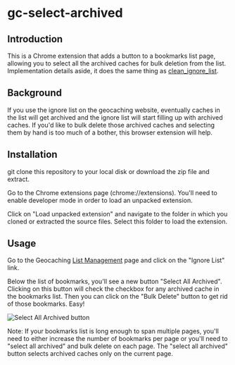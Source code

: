 # gc-select-archived

## Introduction

This is a Chrome extension that adds a button to a bookmarks list page,
allowing you to select all the archived caches for bulk deletion from the list.
Implementation details aside, it does the same thing as
[clean\_ignore\_list](https://github.com/mortonfox/clean_ignore_list).

## Background

If you use the ignore list on the geocaching website, eventually caches in the
list will get archived and the ignore list will start filling up with archived
caches. If you'd like to bulk delete those archived caches and selecting them
by hand is too much of a bother, this browser extension will help.

## Installation

git clone this repository to your local disk or download the zip file and extract.

Go to the Chrome extensions page (chrome://extensions). You'll need to enable
developer mode in order to load an unpacked extension.

Click on "Load unpacked extension" and navigate to the folder in which you
cloned or extracted the source files. Select this folder to load the extension.

## Usage

Go to the Geocaching [List
Management](https://www.geocaching.com/my/lists.aspx) page and click on the
"Ignore List" link.

Below the list of bookmarks, you'll see a new button "Select All Archived".
Clicking on this button will check the checkbox for any archived cache in the
bookmarks list. Then you can click on the "Bulk Delete" button to get rid of
those bookmarks. Easy!

![Select All Archived button](https://mortonfox.github.io/gc-select-archived/select_all_archived_button.png)

Note: If your bookmarks list is long enough to span multiple pages, you'll need
to either increase the number of bookmarks per page or you'll need to "select
all archived" and bulk delete on each page. The "select all archived" button
selects archived caches only on the current page.


